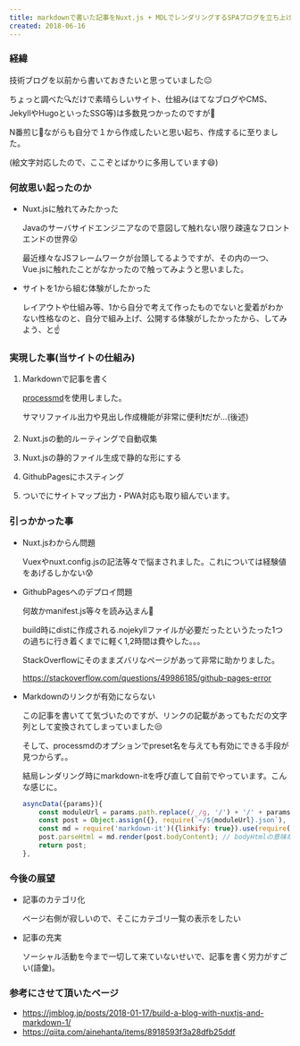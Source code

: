 ```yaml
---
title: markdownで書いた記事をNuxt.js + MDLでレンダリングするSPAブログを立ち上げました
created: 2018-06-16
---
```


### 経緯

技術ブログを以前から書いておきたいと思っていました:neutral_face:

ちょっと調べた:mag:だけで素晴らしいサイト、仕組み(はてなブログやCMS、JekyllやHugoといったSSG等)は多数見つかったのですが:eyes:

N番煎じ:tea:ながらも自分で１から作成したいと思い起ち、作成するに至りました。

(絵文字対応したので、ここぞとばかりに多用しています:smile:)

### 何故思い起ったのか

- Nuxt.jsに触れてみたかった

    Javaのサーバサイドエンジニアなので意図して触れない限り疎遠なフロントエンドの世界:open_mouth:

    最近様々なJSフレームワークが台頭してるようですが、その内の一つ、Vue.jsに触れたことがなかったので触ってみようと思いました。

- サイトを1から組む体験がしたかった

    レイアウトや仕組み等、1から自分で考えて作ったものでないと愛着がわかない性格なのと、自分で組み上げ、公開する体験がしたかったから、してみよう、と:point_up:

### 実現した事(当サイトの仕組み)

1. Markdownで記事を書く

    [processmd](https://www.npmjs.com/package/processmd)を使用しました。

    サマリファイル出力や見出し作成機能が非常に便利:exclamation:だが…(後述)

1. Nuxt.jsの動的ルーティングで自動収集

1. Nuxt.jsの静的ファイル生成で静的な形にする

1. GithubPagesにホスティング

1. ついでにサイトマップ出力・PWA対応も取り組んでいます。

### 引っかかった事

- Nuxt.jsわからん問題

    Vuexやnuxt.config.jsの記法等々で悩まされました。これについては経験値をあげるしかない:cold_sweat:

- GithubPagesへのデプロイ問題

    何故かmanifest.js等々を読み込まん:anger:

    build時にdistに作成される.nojekyllファイルが必要だったというたった1つの過ちに行き着くまでに軽く1,2時間は費やした。。。

    StackOverflowにそのままズバリなページがあって非常に助かりました。

    https://stackoverflow.com/questions/49986185/github-pages-error
- Markdownのリンクが有効にならない

    この記事を書いてて気づいたのですが、リンクの記載があってもただの文字列として変換されてしまっていました:unamused:

    そして、processmdのオプションでpreset名を与えても有効にできる手段が見つからず。。

    結局レンダリング時にmarkdown-itを呼び直して自前でやっています。こんな感じに。

    ```javascript
    asyncData({params}){
        const moduleUrl = params.path.replace(/_/g, '/') + '/' + params.url;
        const post = Object.assign({}, require(`~/${moduleUrl}.json`), moduleUrl);
        const md = require('markdown-it')({linkify: true}).use(require('markdown-it-highlightjs'));
        post.parseHtml = md.render(post.bodyContent); // bodyHtmlの意味ねぇ！
        return post;
    },
    ```

### 今後の展望

- 記事のカテゴリ化

    ページ右側が寂しいので、そこにカテゴリ一覧の表示をしたい

- 記事の充実

    ソーシャル活動を今まで一切して来ていないせいで、記事を書く労力がすごい(語彙)。

### 参考にさせて頂いたページ

- https://jmblog.jp/posts/2018-01-17/build-a-blog-with-nuxtjs-and-markdown-1/
- https://qiita.com/ainehanta/items/8918593f3a28dfb25ddf
